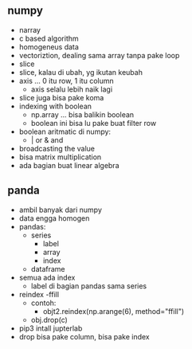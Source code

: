## numpy
- narray
- c based algorithm
- homogeneus data
- vectoriztion, dealing sama array tanpa pake loop
- slice
- slice, kalau di ubah, yg ikutan keubah
- axis ... 0 itu row, 1 itu column
    - axis selalu lebih naik lagi
- slice juga bisa pake koma
- indexing with boolean
    - np.array ... bisa balikin boolean
    - boolean ini bisa lu pake buat filter row
- boolean aritmatic di numpy:
    - | or & and
- broadcasting the value
- bisa matrix multiplication
- ada bagian buat linear algebra

## panda
- ambil banyak dari numpy
- data engga homogen
- pandas:
    - series
        - label
        - array
        - index
    - dataframe
- semua ada index
    - label di bagian pandas sama series
- reindex
    -ffill
    - contoh:
        - objt2.reindex(np.arange(6), method="ffill")
    - obj.drop(c)
- pip3 intall jupterlab
- drop bisa pake column, bisa pake index

